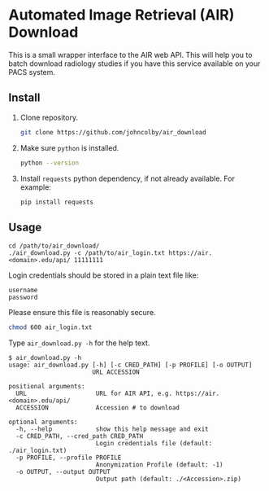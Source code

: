 # Automated Image Retrieval (AIR) Download

This is a small wrapper interface to the AIR web API. This will help you to batch download radiology studies if you have this service available on your PACS system.

## Install

1. Clone repository.

    ```bash
    git clone https://github.com/johncolby/air_download
    ```

1. Make sure `python` is installed.

    ```bash
    python --version
    ```

1. Install `requests` python dependency, if not already available. For example:

    ```bash
    pip install requests
    ```

## Usage

```
cd /path/to/air_download/
./air_download.py -c /path/to/air_login.txt https://air.<domain>.edu/api/ 11111111
```

Login credentials should be stored in a plain text file like:
```
username
password
```

Please ensure this file is reasonably secure.

```bash
chmod 600 air_login.txt
```

Type `air_download.py -h` for the help text.

```
$ air_download.py -h
usage: air_download.py [-h] [-c CRED_PATH] [-p PROFILE] [-o OUTPUT]
                       URL ACCESSION

positional arguments:
  URL                   URL for AIR API, e.g. https://air.<domain>.edu/api/
  ACCESSION             Accession # to download

optional arguments:
  -h, --help            show this help message and exit
  -c CRED_PATH, --cred_path CRED_PATH
                        Login credentials file (default: ./air_login.txt)
  -p PROFILE, --profile PROFILE
                        Anonymization Profile (default: -1)
  -o OUTPUT, --output OUTPUT
                        Output path (default: ./<Accession>.zip)
```